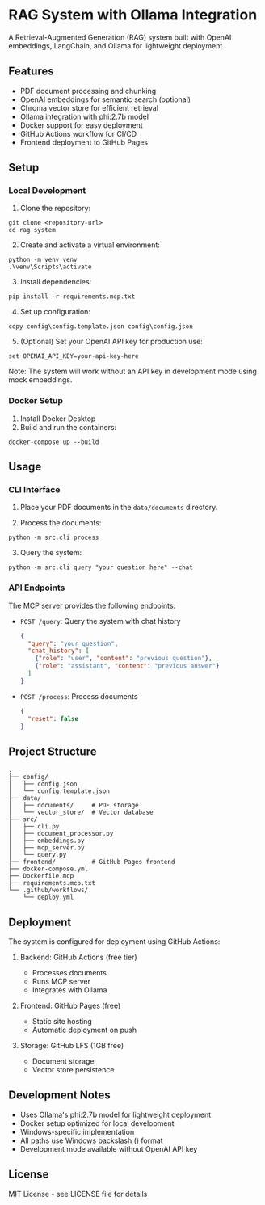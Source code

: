 # RAG System with Ollama Integration

A Retrieval-Augmented Generation (RAG) system built with OpenAI embeddings, LangChain, and Ollama for lightweight deployment.

## Features

- PDF document processing and chunking
- OpenAI embeddings for semantic search (optional)
- Chroma vector store for efficient retrieval
- Ollama integration with phi:2.7b model
- Docker support for easy deployment
- GitHub Actions workflow for CI/CD
- Frontend deployment to GitHub Pages

## Setup

### Local Development

1. Clone the repository:
```batch
git clone <repository-url>
cd rag-system
```

2. Create and activate a virtual environment:
```batch
python -m venv venv
.\venv\Scripts\activate
```

3. Install dependencies:
```batch
pip install -r requirements.mcp.txt
```

4. Set up configuration:
```batch
copy config\config.template.json config\config.json
```

5. (Optional) Set your OpenAI API key for production use:
```batch
set OPENAI_API_KEY=your-api-key-here
```
Note: The system will work without an API key in development mode using mock embeddings.

### Docker Setup

1. Install Docker Desktop
2. Build and run the containers:
```batch
docker-compose up --build
```

## Usage

### CLI Interface

1. Place your PDF documents in the `data/documents` directory.

2. Process the documents:
```batch
python -m src.cli process
```

3. Query the system:
```batch
python -m src.cli query "your question here" --chat
```

### API Endpoints

The MCP server provides the following endpoints:

- `POST /query`: Query the system with chat history
  ```json
  {
    "query": "your question",
    "chat_history": [
      {"role": "user", "content": "previous question"},
      {"role": "assistant", "content": "previous answer"}
    ]
  }
  ```

- `POST /process`: Process documents
  ```json
  {
    "reset": false
  }
  ```

## Project Structure

```
.
├── config/
│   ├── config.json
│   └── config.template.json
├── data/
│   ├── documents/     # PDF storage
│   └── vector_store/  # Vector database
├── src/
│   ├── cli.py
│   ├── document_processor.py
│   ├── embeddings.py
│   ├── mcp_server.py
│   └── query.py
├── frontend/          # GitHub Pages frontend
├── docker-compose.yml
├── Dockerfile.mcp
├── requirements.mcp.txt
└── .github/workflows/
    └── deploy.yml
```

## Deployment

The system is configured for deployment using GitHub Actions:

1. Backend: GitHub Actions (free tier)
   - Processes documents
   - Runs MCP server
   - Integrates with Ollama

2. Frontend: GitHub Pages (free)
   - Static site hosting
   - Automatic deployment on push

3. Storage: GitHub LFS (1GB free)
   - Document storage
   - Vector store persistence

## Development Notes

- Uses Ollama's phi:2.7b model for lightweight deployment
- Docker setup optimized for local development
- Windows-specific implementation
- All paths use Windows backslash (\) format
- Development mode available without OpenAI API key

## License

MIT License - see LICENSE file for details
